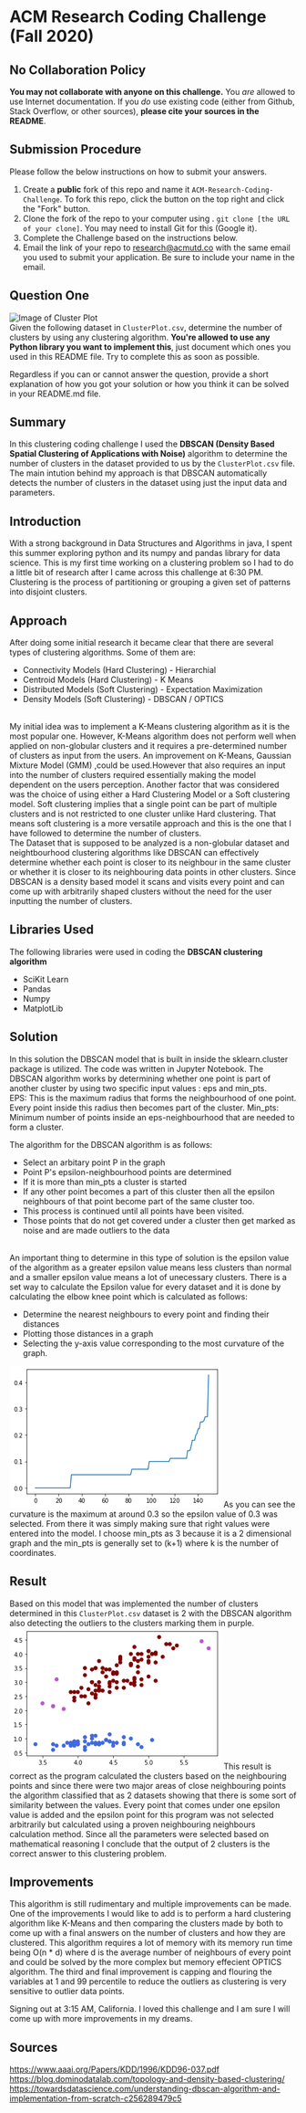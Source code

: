 # ACM Research Coding Challenge (Fall 2020)

## No Collaboration Policy

**You may not collaborate with anyone on this challenge.** You _are_ allowed to use Internet documentation. If you _do_ use existing code (either from Github, Stack Overflow, or other sources), **please cite your sources in the README**.

## Submission Procedure

Please follow the below instructions on how to submit your answers.

1. Create a **public** fork of this repo and name it `ACM-Research-Coding-Challenge`. To fork this repo, click the button on the top right and click the "Fork" button.
2. Clone the fork of the repo to your computer using . `git clone [the URL of your clone]`. You may need to install Git for this (Google it).
3. Complete the Challenge based on the instructions below.
4. Email the link of your repo to research@acmutd.co with the same email you used to submit your application. Be sure to include your name in the email.

## Question One

![Image of Cluster Plot](ClusterPlot.png)
<br/>
Given the following dataset in `ClusterPlot.csv`, determine the number of clusters by using any clustering algorithm. **You're allowed to use any Python library you want to implement this**, just document which ones you used in this README file. Try to complete this as soon as possible.

Regardless if you can or cannot answer the question, provide a short explanation of how you got your solution or how you think it can be solved in your README.md file.


## Summary

In this clustering coding challenge I used the <b>DBSCAN (Density Based Spatial Clustering of Applications with Noise)</b> algorithm to determine the number of clusters in the dataset provided to us by the `ClusterPlot.csv` file. The main intution behind my approach is that DBSCAN automatically detects the number of clusters in the dataset using just the input data and parameters. 

## Introduction
With a strong background in Data Structures and Algorithms in java, I spent this summer exploring python and its numpy and pandas library for data science. This is my first time working on a clustering problem so I had to do a little bit of research after I came across this challenge at 6:30 PM. 
Clustering is the process of partitioning or grouping a given set of patterns into disjoint clusters. 

## Approach
After doing some initial research it became clear that there are several types of clustering algorithms. Some of them are:
* Connectivity Models (Hard Clustering) - Hierarchial
* Centroid Models (Hard Clustering) - K Means
* Distributed Models (Soft Clustering) - Expectation Maximization
* Density Models (Soft Clustering) - DBSCAN / OPTICS
<br />
My initial idea was to implement a K-Means clustering algorithm as it is the most popular one. However, K-Means algorithm does not perform well when applied on non-globular clusters and it requires a pre-determined number of clusters as input from the users. An improvement on K-Means, Gaussian Mixture Model (GMM) ,could be used.However that also requires an input into the number of clusters required essentially making the model dependent on the users perception. Another factor that was considered was the choice of using either a Hard Clustering Model or a Soft clustering model. Soft clustering implies that a single point can be part of multiple clusters and is not restricted to one cluster unlike Hard clustering. That means soft clustering is a more versatile approach and this is the one that I have followed to determine the number of clusters. <br />
The Dataset that is supposed to be analyzed is a non-globular dataset and neightbourhood clustering algorithms like DBSCAN can effectively determine whether each point is closer to its neighbour in the same cluster or whether it is closer to its neighbouring data points in other clusters. Since DBSCAN is a density based model it scans and visits every point and can come up with arbitrarily shaped clusters without the need for the user inputting the number of clusters.

## Libraries Used
The following libraries were used in coding the <b>DBSCAN clustering algorithm</b>
* SciKit Learn
* Pandas
* Numpy
* MatplotLib

## Solution
In this solution the DBSCAN model that is built in inside the sklearn.cluster package is utilized. The code was written in Jupyter Notebook. The DBSCAN algorithm works by determining whether one point is part of another cluster by using two specific input values : eps and min_pts. <br />
EPS: This is the maximum radius that forms the neighbourhood of one point. Every point inside this radius then becomes part of the cluster. 
Min_pts: Minimum number of points inside an eps-neighbourhood that are needed to form a cluster. <br />

The algorithm for the DBSCAN algorithm is as follows:
* Select an arbitary point P in the graph
* Point P's epsilon-neighbourhood points are determined
* If it is more than min_pts a cluster is started 
* If any other point becomes a part of this cluster then all the epsilon neighbours of that point become part of the same cluster too. 
* This process is continued until all points have been visited.
* Those points that do not get covered under a cluster then get marked as noise and are made outliers to the data
<br />
An important thing to determine in this type of solution is the epsilon value of the algorithm as a greater epsilon value means less clusters than normal and a smaller epsilon value means a lot of unecessary clusters. There is a set way to calculate the Epsilon value for every dataset and it is done by calculating the elbow knee point which is calculated as follows: 

* Determine the nearest neighbours to every point and finding their distances
* Plotting those distances in a graph
* Selecting the y-axis value corresponding to the most curvature of the graph. 

![Image of Graph from matplotlib](https://github.com/varuncj02/Coding-Challenge/blob/master/epsilon.png)
As you can see the curvature is the maximum at around 0.3 so the epsilon value of 0.3 was selected. From there it was simply making sure that right values were entered into the model. I choose min_pts as 3 because it is a 2 dimensional graph and the min_pts is generally set to (k+1) where k is the number of coordinates. 

## Result
Based on this model that was implemented the number of clusters determined in this `ClusterPlot.csv` dataset is 2 with the DBSCAN algorithm also detecting the outliers to the clusters marking them in purple.
![Clustering Result](https://github.com/varuncj02/Coding-Challenge/blob/master/clustering%20result.png)
This result is correct as the program calculated the clusters based on the neighbouring points and since there were two major areas of close neighbouring points the algorithm classified that as 2 datasets showing that there is some sort of similarity between the values. Every point that comes under one epsilon value is added and the epsilon point for this program was not selected arbitrarily but calculated using a proven neighbouring neighbours calculation method. Since all the parameters were selected based on mathematical reasoning I conclude that the output of 2 clusters is the correct answer to this clustering problem.

## Improvements
This algorithm is still rudimentary and multiple improvements can be made. One of the improvements I would like to add is to perform a hard clustering algorithm like K-Means and then comparing the clusters made by both to come up with a final answers on the number of clusters and how they are clustered. This algorithm requires a lot of memory with its memory run time being O(n * d) where d is the average number of neighbours of every point and could be solved by the more complex but memory effecient OPTICS algorithm. The third and final improvement is capping and flouring the variables at 1 and 99 percentile to reduce the outliers as clustering is very sensitive to outlier data points.


Signing out at 3:15 AM, California. I loved this challenge and I am sure I will come up with more improvements in my dreams.
## Sources
https://www.aaai.org/Papers/KDD/1996/KDD96-037.pdf
https://blog.dominodatalab.com/topology-and-density-based-clustering/
https://towardsdatascience.com/understanding-dbscan-algorithm-and-implementation-from-scratch-c256289479c5

